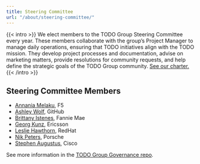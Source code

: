 ```yaml
---
title: Steering Committee
url: "/about/steering-committee/"
---
```


{{< intro >}}
We elect members to the TODO Group Steering Committee every year. These members collaborate with the group’s Project Manager to manage daily operations, ensuring that TODO initiatives align with the TODO mission. They develop project processes and documentation, advise on marketing matters, 
provide resolutions for community requests, and help define the strategic goals of the TODO Group community. [See our charter.](https://github.com/todogroup/governance/blob/main/GM-SC-CHARTER.adoc)
{{< /intro >}}

## Steering Committee Members

- [Annania Melaku](https://github.com/annania), F5 
- [Ashley Wolf](https://github.com/ashleywolf), GitHub
- [Brittany Istenes](https://github.com/tsteenbe), Fannie Mae
- [Georg Kunz](https://github.com/gkunz), Ericsson
- [Leslie Hawthorn](https://github.com/lhawthorn), RedHat
- [Nik Peters](https://github.com/vmbrasseur), Porsche
- [Stephen Augustus](https://github.com/shillasaebi), Cisco

See more information in the [TODO Group Governance repo](https://github.com/todogroup/governance#-about-todo-steering-committee-tsc).
